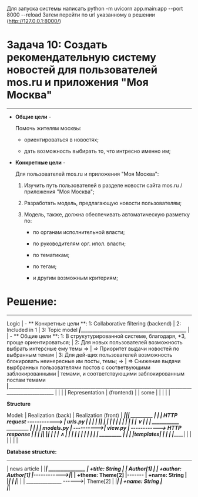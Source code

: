Для запуска системы написать python -m uvicorn app.main:app --port 8000 --reload
Затем перейти по url указанному в решении (http://127.0.0.1:8000/)

Задача 10: Создать рекомендательную систему новостей для пользователей mos.ru и приложения "Моя Москва"
======================================================================================================
------------------------------------------------------------------------------------------------------

- **Общие цели** - 

    Помочь жителям москвы:
    
    - ориентироваться в новостях; 

    - дать возможность выбирать то, что интресно именно им;


- **Конкретные цели** - 

    Для пользователей mos.ru и приложения "Моя Москва":

     1. Изучить путь пользователей в разделе новости сайта mos.ru / приложения "Моя Москва"; 

     2. Разработать модель, предлагающую новости пользователям;
     
     3. Модель, также, должна обеспечивать автоматическую разметку по:

        - по органам исполнительной власти;
  
        - по руководителям орг. ипол. власти;
  
        - по тематикам;
  
        - по тегам;
  
        - и другим возможным критериям;
 

Решение:
======================================================================================================
------------------------------------------------------------------------------------------------------

 Logic          |   - ** Конкретные цели **: 1: Collaborative filtering
 (backend)      |                            2: Included in 1
                |                            3: Topic model
 _______________|____________________________________________________________
                |
                |   - ** Общие цели **: 1: В струкутурированной системе, благодаря, *3, проще ориентироваться;
                |                       2: Для новых пользователей возможность выбрать интерсные ему темы =>
                |                          => Приоритет выдачи новостей по выбранным темам
                |                       3: Для дей-щих пользователей возможность блокировать неинересные им посты, темы; =>
                |                          => Снижение выдачи вырбранных пользователями постов с соответвующими заблокированными
                |                             темами, и соответствующими заблокированным постам темами 
________________|__________________________________________________________________________________________________________________
                |
                |
                |
                |
Representation  |
(frontend)      |
                |                               some
                |
                |
                |
                |
                |
                
**Structure**

  Model:                                                                    | Realization (back)          | Realization (front)         |
  __________________________________________________________________________|_____________________________|_____________________________|
                                _________                                   |                             |                             |
  HTTP request ------------>   | urls.py |                                  |                             |                             |
                               |_________|                                  |                             |                             |
                                    |                                       |                             |                             |
                                    |                                       |                             |                             |
                                    ∨                                       |                             |                             |
       ___________              _________                                   |                             |                             |
      | models.py | ---------->| view.py | ------------> HTTP response      |                             |                             |
      |___________|            |_________|                                  |                             |                             |
                                    ∧                                       |                             |                             |
                                    |                                       |                             |                             |
                                    |                                       |                             |                             |
                                _________                                   |                             |                             |
                               |templates|                                  |                             |                             |
                               |_________|                                  |                             |                             |
                                                                            |                             |                             |
                                                                            
**Database structure:**

   _____________________
  |     news article    |
  |_____________________|              _______________
  | +title: String      |             |   Author[1]   |
  | +author: Author[1]  |------------>|_______________|
  | +theme: Theme[2]    |-------      | +name: String |        
  |_____________________|      |      |_______________|
                               |
                               |       _______________
                               ------>|    Theme[2]   |
                                      |_______________|
                                      | +name: String |        
                                      |_______________|

  

